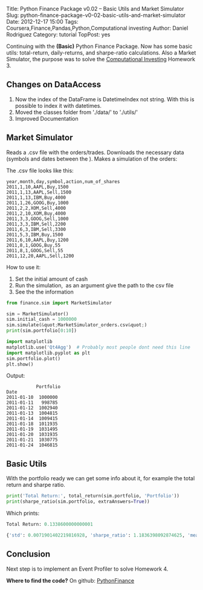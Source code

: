 Title: Python Finance Package v0.02 – Basic Utils and Market Simulator
Slug: python-finance-package-v0-02-basic-utils-and-market-simulator
Date: 2012-12-17 15:00
Tags: Coursera,Finance,Pandas,Python,Computational investing
Author: Daniel Rodriguez
Category: tutorial
TopPost: yes

Continuing with the **(Basic)** Python Finance Package. Now has some
basic utils: total-return, daily-returns, and sharpe-ratio calculations.
Also a Market Simulator, the purpose was to solve the [Computational
Investing][] Homework 3.

Changes on DataAccess
---------------------

1.  Now the index of the DataFrame is DatetimeIndex not string. With
    this is possible to index it with datetimes.
2.  Moved the classes folder from './data/' to './utils/'
3.  Improved Documentation

Market Simulator
----------------

Reads a .csv file with the orders/trades. Downloads the necessary data
(symbols and dates between the ). Makes a simulation of the orders:

The .csv file looks like this:

    year,month,day,symbol,action,num_of_shares
    2011,1,10,AAPL,Buy,1500
    2011,1,13,AAPL,Sell,1500
    2011,1,13,IBM,Buy,4000
    2011,1,26,GOOG,Buy,1000
    2011,2,2,XOM,Sell,4000
    2011,2,10,XOM,Buy,4000
    2011,3,3,GOOG,Sell,1000
    2011,3,3,IBM,Sell,2200
    2011,6,3,IBM,Sell,3300
    2011,5,3,IBM,Buy,1500
    2011,6,10,AAPL,Buy,1200
    2011,8,1,GOOG,Buy,55
    2011,8,1,GOOG,Sell,55
    2011,12,20,AAPL,Sell,1200

How to use it:

1.  Set the initial amount of cash
2.  Run the simulation,  as an argument give the path to the csv file
3.  See the the information

```python
from finance.sim import MarketSimulator

sim = MarketSimulator()
sim.initial_cash = 1000000
sim.simulate(&quot;MarketSimulator_orders.csv&quot;)
print(sim.portfolio[0:10])

import matplotlib
matplotlib.use('Qt4Agg')  # Probably most people dont need this line
import matplotlib.pyplot as plt
sim.portfolio.plot()
plt.show()
```

Output:

               Portfolio
    Date
    2011-01-10  1000000
    2011-01-11   998785
    2011-01-12  1002940
    2011-01-13  1004815
    2011-01-14  1009415
    2011-01-18  1011935
    2011-01-19  1031495
    2011-01-20  1031935
    2011-01-21  1030775
    2011-01-24  1046815

Basic Utils
-----------

With the portfolio ready we can get some info about it, for example the
total return and sharpe ratio.

```python
print('Total Return:', total_return(sim.portfolio, 'Portfolio'))
print(sharpe_ratio(sim.portfolio, extraAnswers=True))
```

Which prints:

```python
Total Return: 0.1338600000000001

{'std': 0.0071901402219816928, 'sharpe_ratio': 1.1836398092874625, 'mean': 0.0005493527495690362}
```

Conclusion
----------

Next step is to implement an Event Profiler to solve Homework 4.

**Where to find the code?** On github: [PythonFinance][]

  [Computational Investing]: https://class.coursera.org/compinvesting1-2012-001/class/index
    "Computational Investing"
  [PythonFinance]: https://github.com/danielfrg/PythonFinance
